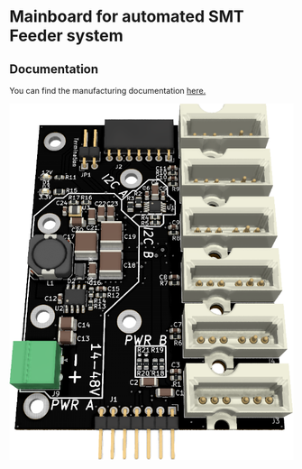 # Mainboard for automated SMT Feeder system #

## Documentation ##

You can find the manufacturing documentation [here.](https://github.com/SG-O/MiniFeedPlugBoard_6-13/tree/master/Doc)

![](https://github.com/SG-O/MiniFeedPlugBoard_6-13/blob/master/Doc/MiniFeedPlugBoard1.png?raw=true)
